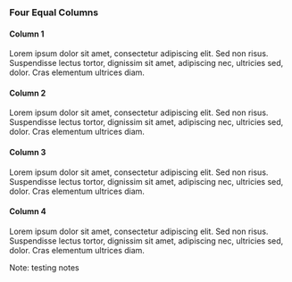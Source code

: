 
### Four Equal Columns

<div class="container">
  <div class="column4">
    <h4>Column 1</h4>
    <p>
    Lorem ipsum dolor sit amet, consectetur adipiscing elit. Sed non risus. Suspendisse lectus tortor, dignissim sit amet, adipiscing nec, ultricies sed, dolor. Cras elementum ultrices diam. 
    </p>
  </div>

  <div  class="column4">
    <h4>Column 2</h4>
    <p>
    Lorem ipsum dolor sit amet, consectetur adipiscing elit. Sed non risus. Suspendisse lectus tortor, dignissim sit amet, adipiscing nec, ultricies sed, dolor. Cras elementum ultrices diam. 
    </p>
  </div>
  
  <div  class="column4">
    <h4>Column 3</h4>
    <p>
    Lorem ipsum dolor sit amet, consectetur adipiscing elit. Sed non risus. Suspendisse lectus tortor, dignissim sit amet, adipiscing nec, ultricies sed, dolor. Cras elementum ultrices diam. 
    </p>
  </div>
  
  <div  class="column4">
    <h4>Column 4</h4>
    <p>
    Lorem ipsum dolor sit amet, consectetur adipiscing elit. Sed non risus. Suspendisse lectus tortor, dignissim sit amet, adipiscing nec, ultricies sed, dolor. Cras elementum ultrices diam. 
    </p>
  </div>
</div>

<!-- Add some speaker notes -->
Note: testing notes